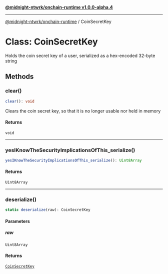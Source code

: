 [**@midnight-ntwrk/onchain-runtime v1.0.0-alpha.4**](../README.md)

***

[@midnight-ntwrk/onchain-runtime](../globals.md) / CoinSecretKey

# Class: CoinSecretKey

Holds the coin secret key of a user, serialized as a hex-encoded 32-byte string

## Methods

### clear()

```ts
clear(): void
```

Clears the coin secret key, so that it is no longer usable nor held in memory

#### Returns

`void`

***

### yesIKnowTheSecurityImplicationsOfThis\_serialize()

```ts
yesIKnowTheSecurityImplicationsOfThis_serialize(): Uint8Array
```

#### Returns

`Uint8Array`

***

### deserialize()

```ts
static deserialize(raw): CoinSecretKey
```

#### Parameters

##### raw

`Uint8Array`

#### Returns

[`CoinSecretKey`](CoinSecretKey.md)
